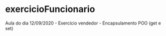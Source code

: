 # exercicioFuncionario
Aula do dia 12/09/2020 - Exercício vendedor - Encapsulamento POO (get e set)
